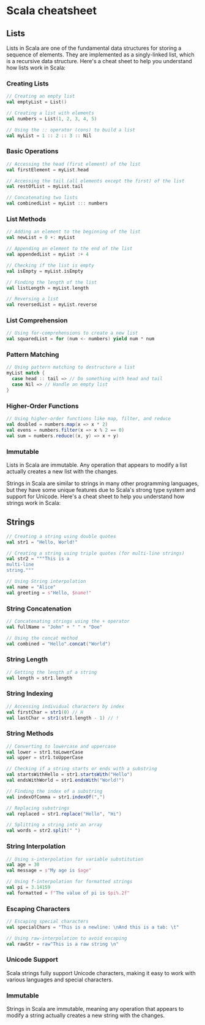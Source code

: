# Scala cheatsheet

## Lists

Lists in Scala are one of the fundamental data structures for storing a sequence of elements. They are implemented as a singly-linked list, which is a recursive data structure. Here's a cheat sheet to help you understand how lists work in Scala:

### Creating Lists
```scala
// Creating an empty list
val emptyList = List()

// Creating a list with elements
val numbers = List(1, 2, 3, 4, 5)

// Using the :: operator (cons) to build a list
val myList = 1 :: 2 :: 3 :: Nil
```

### Basic Operations
```scala
// Accessing the head (first element) of the list
val firstElement = myList.head

// Accessing the tail (all elements except the first) of the list
val restOfList = myList.tail

// Concatenating two lists
val combinedList = myList ::: numbers
```

### List Methods
```scala
// Adding an element to the beginning of the list
val newList = 0 +: myList

// Appending an element to the end of the list
val appendedList = myList :+ 4

// Checking if the list is empty
val isEmpty = myList.isEmpty

// Finding the length of the list
val listLength = myList.length

// Reversing a list
val reversedList = myList.reverse
```

### List Comprehension
```scala
// Using for-comprehensions to create a new list
val squaredList = for (num <- numbers) yield num * num
```

### Pattern Matching
```scala
// Using pattern matching to destructure a list
myList match {
  case head :: tail => // Do something with head and tail
  case Nil => // Handle an empty list
}
```

### Higher-Order Functions
```scala
// Using higher-order functions like map, filter, and reduce
val doubled = numbers.map(x => x * 2)
val evens = numbers.filter(x => x % 2 == 0)
val sum = numbers.reduce((x, y) => x + y)
```

### Immutable
Lists in Scala are immutable. Any operation that appears to modify a list actually creates a new list with the changes.


Strings in Scala are similar to strings in many other programming languages, but they have some unique features due to Scala's strong type system and support for Unicode. Here's a cheat sheet to help you understand how strings work in Scala:

## Strings
```scala
// Creating a string using double quotes
val str1 = "Hello, World!"

// Creating a string using triple quotes (for multi-line strings)
val str2 = """This is a
multi-line
string."""

// Using String interpolation
val name = "Alice"
val greeting = s"Hello, $name!"
```

### String Concatenation
```scala
// Concatenating strings using the + operator
val fullName = "John" + " " + "Doe"

// Using the concat method
val combined = "Hello".concat("World")
```

### String Length
```scala
// Getting the length of a string
val length = str1.length
```

### String Indexing
```scala
// Accessing individual characters by index
val firstChar = str1(0) // H
val lastChar = str1(str1.length - 1) // !
```

### String Methods
```scala
// Converting to lowercase and uppercase
val lower = str1.toLowerCase
val upper = str1.toUpperCase

// Checking if a string starts or ends with a substring
val startsWithHello = str1.startsWith("Hello")
val endsWithWorld = str1.endsWith("World!")

// Finding the index of a substring
val indexOfComma = str1.indexOf(",")

// Replacing substrings
val replaced = str1.replace("Hello", "Hi")

// Splitting a string into an array
val words = str2.split(" ")
```

### String Interpolation
```scala
// Using s-interpolation for variable substitution
val age = 30
val message = s"My age is $age"

// Using f-interpolation for formatted strings
val pi = 3.14159
val formatted = f"The value of pi is $pi%.2f"
```

### Escaping Characters
```scala
// Escaping special characters
val specialChars = "This is a newline: \nAnd this is a tab: \t"

// Using raw-interpolation to avoid escaping
val rawStr = raw"This is a raw string \n"
```

### Unicode Support
Scala strings fully support Unicode characters, making it easy to work with various languages and special characters.

### Immutable
Strings in Scala are immutable, meaning any operation that appears to modify a string actually creates a new string with the changes.



